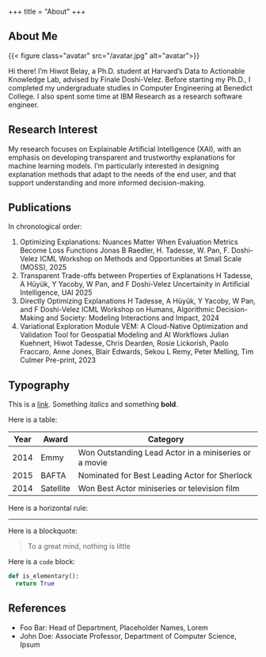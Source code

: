 +++
title = "About"
+++

## About Me

{{< figure class="avatar" src="/avatar.jpg" alt="avatar">}}

Hi there! I’m Hiwot Belay, a Ph.D. student at Harvard’s Data to Actionable Knowledge Lab, advised by Finale Doshi-Velez.
Before starting my Ph.D., I completed my undergraduate studies in Computer Engineering at Benedict College. I also spent some time at IBM Research as a research software engineer.

## Research Interest
My research focuses on Explainable Artificial Intelligence (XAI), with an emphasis on developing transparent and trustworthy explanations for machine learning models. I’m particularly interested in designing explanation methods that adapt to the needs of the end user, and that support understanding and more informed decision-making.

## Publications

In chronological order:
1. Optimizing Explanations: Nuances Matter When Evaluation Metrics Become Loss Functions
Jonas B Raedler, H. Tadesse, W. Pan, F. Doshi-Velez
ICML Workshop on Methods and Opportunities at Small Scale (MOSS), 2025
2. Transparent Trade-offs between Properties of Explanations
H Tadesse, A Hüyük, Y Yacoby, W Pan, and F Doshi-Velez
Uncertainity in Artificial Intelligence, UAI 2025
3. Directly Optimizing Explanations
H Tadesse, A Hüyük, Y Yacoby, W Pan, and F Doshi-Velez
ICML Workshop on Humans, Algorithmic Decision-Making and Society: Modeling Interactions and Impact, 2024
4. Variational Exploration Module VEM: A Cloud-Native Optimization and Validation Tool for Geospatial Modeling and AI Workflows
Julian Kuehnert, Hiwot Tadesse, Chris Dearden, Rosie Lickorish, Paolo Fraccaro, Anne Jones, Blair Edwards, Sekou L Remy, Peter Melling, Tim Culmer Pre-print, 2023
## Typography

This is a [link](http://google.com). Something *italics* and something **bold**.

Here is a table:

Year | Award | Category
-----|-------|--------
2014 | Emmy  | Won Outstanding Lead Actor in a miniseries or a movie
2015 | BAFTA | Nominated for Best Leading Actor for Sherlock
2014 | Satellite | Won Best Actor miniseries or television film

Here is a horizontal rule:

---

Here is a blockquote:

> To a great mind, nothing is little

Here is a `code` block:

```python
def is_elementary():
  return True
```

## References

* Foo Bar: Head of Department, Placeholder Names, Lorem
* John Doe: Associate Professor, Department of Computer Science, Ipsum

[^1]: This is the first footnote.
[^2]: This is the second footnote.
